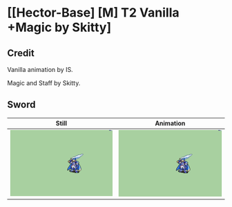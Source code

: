 # [\[Hector-Base\] \[M\] T2 Vanilla +Magic by Skitty]

## Credit

Vanilla animation by IS.

Magic and Staff by Skitty.

## Sword

| Still | Animation |
| :---: | :-------: |
| ![Sword still](./Sword_000.png) | ![Sword animation](./Sword.gif) |
